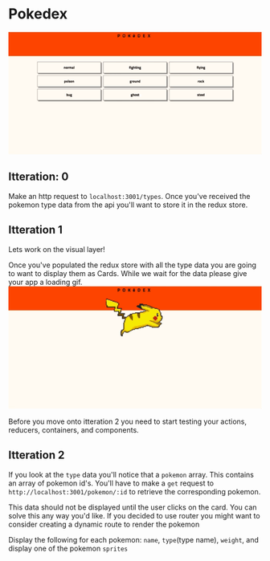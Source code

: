 # Pokedex

![](./app.gif)
## Itteration: 0

Make an http request to `localhost:3001/types`. Once you've received the pokemon type data from the api you'll want to store it in the redux store.

## Itteration 1

Lets work on the visual layer!

Once you've populated the redux store with all the type data you are going to want to display them as Cards. While we wait for the data please give your app a loading gif.
![](./loading.gif)

Before you move onto itteration 2  you need to start testing your actions, reducers, containers, and components.

## Itteration 2

If you look at the `type` data you'll notice that a `pokemon` array. This contains an array of pokemon id's. You'll have to make a `get` request to `http://localhost:3001/pokemon/:id` to retrieve the corresponding pokemon.

This data should not be displayed until the user clicks on the card. You can solve this any way you'd like. If you decided to use router you might want to consider creating a dynamic route to render the pokemon

Display the following for each pokemon:
`name`, `type`(type name), `weight`, and display one of the pokemon `sprites`  
